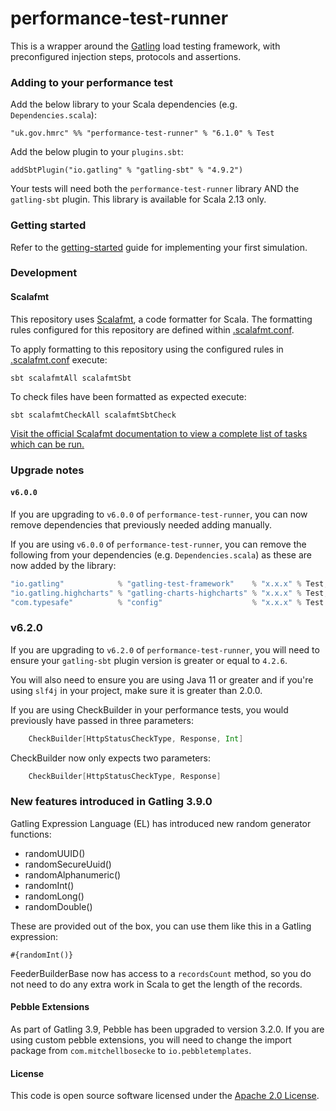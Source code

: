 
# performance-test-runner

This is a wrapper around the [Gatling](http://gatling.io/) load testing framework,
with preconfigured injection steps, protocols and assertions.

### Adding to your performance test

Add the below library to your Scala dependencies (e.g. `Dependencies.scala`):
```
"uk.gov.hmrc" %% "performance-test-runner" % "6.1.0" % Test
```

Add the below plugin to your `plugins.sbt`:
```
addSbtPlugin("io.gatling" % "gatling-sbt" % "4.9.2")
```

Your tests will need both the `performance-test-runner` library AND the `gatling-sbt` plugin. This library is available 
for Scala 2.13 only.

### Getting started

Refer to the [getting-started](GETTING-STARTED.md) guide for implementing your first simulation.

### Development

#### Scalafmt

This repository uses [Scalafmt](https://scalameta.org/scalafmt/), a code formatter for Scala. The formatting rules
configured for this repository are defined within [.scalafmt.conf](.scalafmt.conf).

To apply formatting to this repository using the configured rules in [.scalafmt.conf](.scalafmt.conf) execute:

 ```
 sbt scalafmtAll scalafmtSbt
 ```

To check files have been formatted as expected execute:

 ```
 sbt scalafmtCheckAll scalafmtSbtCheck
 ```

[Visit the official Scalafmt documentation to view a complete list of tasks which can be run.](https://scalameta.org/scalafmt/docs/installation.html#task-keys)


### Upgrade notes

#### `v6.0.0`
If you are upgrading to `v6.0.0` of `performance-test-runner`, you can now remove dependencies that previously needed 
adding manually.

If you are using `v6.0.0` of `performance-test-runner`, you can remove the following from your dependencies
(e.g. `Dependencies.scala`) as these are now added by the library:

```sbt
"io.gatling"            % "gatling-test-framework"    % "x.x.x" % Test,
"io.gatling.highcharts" % "gatling-charts-highcharts" % "x.x.x" % Test,
"com.typesafe"          % "config"                    % "x.x.x" % Test
```

### v6.2.0
If you are upgrading to `v6.2.0` of `performance-test-runner`, you will need to ensure your `gatling-sbt` plugin 
version is greater or equal to `4.2.6`. 

You will also need to ensure you are using Java 11 or greater and if you're using `slf4j` in your project, 
make sure it is greater than 2.0.0.

If you are using CheckBuilder in your performance tests, you would previously have passed in three parameters:
```scala
    CheckBuilder[HttpStatusCheckType, Response, Int]
```
CheckBuilder now only expects two parameters:
```scala
    CheckBuilder[HttpStatusCheckType, Response]
```

### New features introduced in Gatling 3.9.0
Gatling Expression Language (EL) has introduced new random generator functions:
- randomUUID()
- randomSecureUuid()
- randomAlphanumeric()
- randomInt()
- randomLong()
- randomDouble()

These are provided out of the box, you can use them like this in a Gatling expression:
```
#{randomInt()}
```

FeederBuilderBase<T> now has access to a `recordsCount` method, so you do not need to do any extra work in Scala to
get the length of the records.

#### Pebble Extensions
As part of Gatling 3.9, Pebble has been upgraded to version 3.2.0. If you are using custom pebble extensions, you will need to change the import package from `com.mitchellbosecke` to `io.pebbletemplates`.

#### License

This code is open source software licensed under the [Apache 2.0 License]("http://www.apache.org/licenses/LICENSE-2.0.html").
